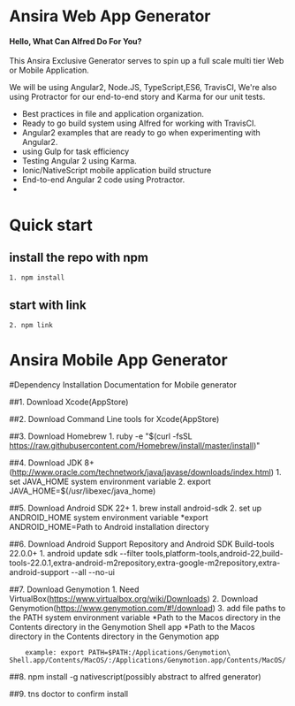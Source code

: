 # Ansira Web App Generator

#### Hello, What Can Alfred Do For You?

This Ansira Exclusive Generator serves to spin up a full scale multi tier Web or Mobile Application.

We will be using Angular2, Node.JS, TypeScript,ES6, TravisCI, We're also using Protractor for our end-to-end story and Karma for our unit tests.
* Best practices in file and application organization.
* Ready to go build system using Alfred for working with TravisCI.
* Angular2 examples that are ready to go when experimenting with Angular2.
* using Gulp for task efficiency
* Testing Angular 2 using Karma.
* Ionic/NativeScript mobile application build structure
* End-to-end Angular 2 code using Protractor.
*

# Quick start
>

## install the repo with npm
    1. npm install

## start with link
    2. npm link


# Ansira Mobile App Generator
#Dependency Installation Documentation for Mobile generator

##1. Download Xcode(AppStore)

##2. Download Command Line tools for Xcode(AppStore)

##3. Download Homebrew
    1. ruby -e "$(curl -fsSL https://raw.githubusercontent.com/Homebrew/install/master/install)"

##4. Download JDK 8+(http://www.oracle.com/technetwork/java/javase/downloads/index.html)
    1. set JAVA_HOME system environment variable
    2. export JAVA_HOME=$(/usr/libexec/java_home)
    
##5. Download Android SDK 22+
    1. brew install android-sdk
    2. set up ANDROID_HOME system environment variable
        *export ANDROID_HOME=Path to Android installation directory
    
##6. Download Android Support Repository and Android SDK Build-tools 22.0.0+
    1. android update sdk --filter tools,platform-tools,android-22,build-tools-22.0.1,extra-android-m2repository,extra-google-m2repository,extra-android-support --all --no-ui

##7. Download Genymotion
    1. Need VirtualBox(https://www.virtualbox.org/wiki/Downloads)
    2. Download Genymotion(https://www.genymotion.com/#!/download)
    3. add file paths to the PATH system environment variable
        *Path to the Macos directory in the Contents directory in the Genymotion Shell app
        *Path to the Macos directory in the Contents directory in the Genymotion app
        
        example: export PATH=$PATH:/Applications/Genymotion\ Shell.app/Contents/MacOS/:/Applications/Genymotion.app/Contents/MacOS/

##8. npm install -g nativescript(possibly abstract to alfred generator)

##9. tns doctor to confirm install

